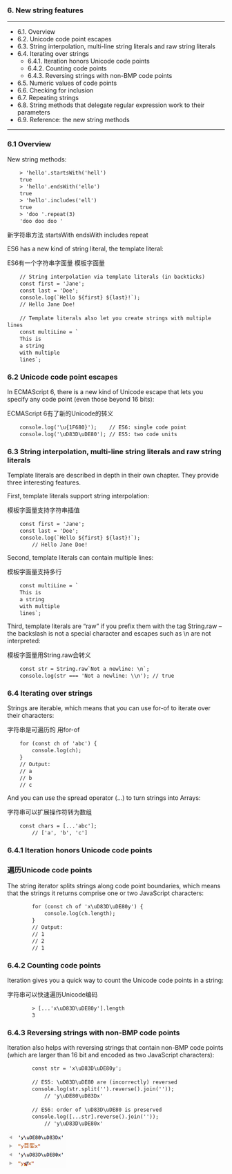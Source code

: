 ### 6. New string features

---

* 6.1. Overview
* 6.2. Unicode code point escapes
* 6.3. String interpolation, multi-line string literals and raw string literals
* 6.4. Iterating over strings
  * 6.4.1. Iteration honors Unicode code points
  * 6.4.2. Counting code points
  * 6.4.3. Reversing strings with non-BMP code points
* 6.5. Numeric values of code points
* 6.6. Checking for inclusion
* 6.7. Repeating strings
* 6.8. String methods that delegate regular expression work to their parameters
* 6.9. Reference: the new string methods


---

### 6.1 Overview

New string methods:

        > 'hello'.startsWith('hell')
        true
        > 'hello'.endsWith('ello')
        true
        > 'hello'.includes('ell')
        true
        > 'doo '.repeat(3)
        'doo doo doo '

新字符串方法 startsWith endsWith  includes repeat

ES6 has a new kind of string literal, the template literal:

ES6有一个字符串字面量 模板字面量

        // String interpolation via template literals (in backticks)
        const first = 'Jane';
        const last = 'Doe';
        console.log(`Hello ${first} ${last}!`);
        // Hello Jane Doe!

        // Template literals also let you create strings with multiple lines
        const multiLine = `
        This is
        a string
        with multiple
        lines`;

### 6.2 Unicode code point escapes

In ECMAScript 6, there is a new kind of Unicode escape that lets you specify any code point (even those beyond 16 bits):

ECMAScript 6有了新的Unicode的转义

        console.log('\u{1F680}');    // ES6: single code point
        console.log('\uD83D\uDE80'); // ES5: two code units

### 6.3 String interpolation, multi-line string literals and raw string literals

Template literals are described in depth in their own chapter. They provide three interesting features.

First, template literals support string interpolation:

模板字面量支持字符串插值

        const first = 'Jane';
        const last = 'Doe';
        console.log(`Hello ${first} ${last}!`);
            // Hello Jane Doe!

Second, template literals can contain multiple lines:

模板字面量支持多行

        const multiLine = `
        This is
        a string
        with multiple
        lines`;

Third, template literals are “raw” if you prefix them with the tag String.raw – the backslash is not a special character and escapes such as \n are not interpreted:

模板字面量用String.raw会转义

        const str = String.raw`Not a newline: \n`;
        console.log(str === 'Not a newline: \\n'); // true

### 6.4 Iterating over strings

Strings are iterable, which means that you can use for-of to iterate over their characters:

字符串是可遍历的 用for-of

        for (const ch of 'abc') {
            console.log(ch);
        }
        // Output:
        // a
        // b
        // c

And you can use the spread operator (...) to turn strings into Arrays:

字符串可以扩展操作符转为数组

        const chars = [...'abc'];
            // ['a', 'b', 'c']

### 6.4.1 Iteration honors Unicode code points
### 遍历Unicode code points

The string iterator splits strings along code point boundaries, which means that the strings it returns comprise one or two JavaScript characters:

            for (const ch of 'x\uD83D\uDE80y') {
                console.log(ch.length);
            }
            // Output:
            // 1
            // 2
            // 1

### 6.4.2 Counting code points

Iteration gives you a quick way to count the Unicode code points in a string:

字符串可以快速遍历Unicode编码

            > [...'x\uD83D\uDE80y'].length
            3


### 6.4.3 Reversing strings with non-BMP code points

Iteration also helps with reversing strings that contain non-BMP code points (which are larger than 16 bit and encoded as two JavaScript characters):

            const str = 'x\uD83D\uDE80y';

            // ES5: \uD83D\uDE80 are (incorrectly) reversed
            console.log(str.split('').reverse().join(''));
                // 'y\uDE80\uD83Dx'

            // ES6: order of \uD83D\uDE80 is preserved
            console.log([...str].reverse().join(''));
                // 'y\uD83D\uDE80x'

![str](./strings----firefox_unicode_strings_75dpi.png)
